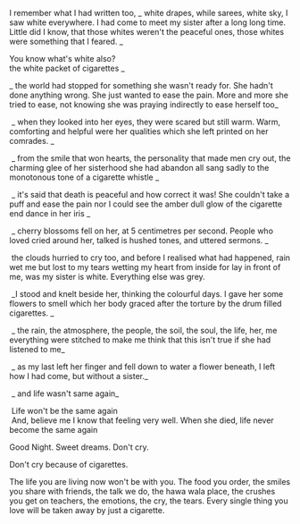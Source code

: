 I remember what I had written too, 
_ white drapes, while sarees, white sky, I saw white everywhere. I had come to meet my sister after a long long time. Little did I know, that those whites weren't the peaceful ones, those whites were something that I feared. _

You know what's white also?                         
the white packet of cigarettes _

 _ the world had stopped for something she wasn't ready for. She hadn't done anything wrong. She just wanted to ease the pain. More and more she tried to ease, not knowing she was praying indirectly to ease herself too_                         

 _ when they looked into her eyes, they were scared but still warm. Warm, comforting and helpful were her qualities which she left printed on her comrades. _                         

 _ from the smile that won hearts, the personality that made men cry out, the charming glee of her sisterhood she had abandon all sang sadly to the monotonous tone of a cigarette whistle _                         

 _ it's said that death is peaceful and how correct it was! She couldn't take a puff and ease the pain nor I could see the amber dull glow of the cigarette end dance in her iris _                         

 _ cherry blossoms fell on her, at 5 centimetres per second. People who loved cried around her, talked is hushed tones, and uttered sermons. _                         

 the clouds hurried to cry too, and before I realised what had happened, rain wet me but lost to my tears wetting my heart from inside for lay in front of me, was my sister is white. Everything else was grey.                         

 _I stood and knelt beside her, thinking the colourful days. I gave her some flowers to smell which her body graced after the torture by the drum filled cigarettes. _                         

 _ the rain, the atmosphere, the people, the soil, the soul, the life, her, me everything were stitched to make me think that  this isn't true if she had listened to me_                         

 _ as my last left her finger and fell down to water a flower beneath, I left how I had come, but without a sister._                         

 _ and life wasn't same again_                         
                      
 Life won't be the same again                         
 And, believe me I know that feeling very well. When she died, life never become the same again                         

Good Night. Sweet dreams. Don't cry. 
                        
Don't cry because of cigarettes.    
                     
The life you are living now won't be with you. 
The food you order, the smiles you share with friends, the talk we do, the hawa wala place, the crushes you get on teachers, the emotions, the cry, the tears. Every single thing you love will be taken away by just a cigarette.